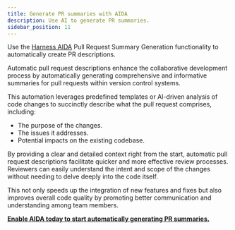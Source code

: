 ```yaml
---
title: Generate PR summaries with AIDA
description: Use AI to generate PR summaries.
sidebar_position: 11
---
```


Use the [Harness AIDA](/docs/platform/harness-aida/aida-overview) Pull Request Summary Generation functionality to automatically create PR descriptions.

Automatic pull request descriptions enhance the collaborative development process by automatically generating comprehensive and informative summaries for pull requests within version control systems.

This automation leverages predefined templates or AI-driven analysis of code changes to succinctly describe what the pull request comprises, including:

* The purpose of the changes.
* The issues it addresses.
* Potential impacts on the existing codebase.

By providing a clear and detailed context right from the start, automatic pull request descriptions facilitate quicker and more effective review processes. Reviewers can easily understand the intent and scope of the changes without needing to delve deeply into the code itself.

This not only speeds up the integration of new features and fixes but also improves overall code quality by promoting better communication and understanding among team members.

**[Enable AIDA today to start automatically generating PR summaries.](/docs/platform/harness-aida/aida-overview)**
